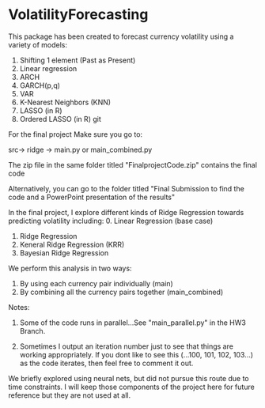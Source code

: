 # VolatilityForecasting
This package has been created to forecast currency volatility using a variety of models:

1. Shifting 1 element (Past as Present)
2. Linear regression
3. ARCH
4. GARCH(p,q)
5. VAR
6. K-Nearest Neighbors (KNN)
7. LASSO (in R)
8. Ordered LASSO (in R)
git 

For the final project Make sure you go to:

src-> ridge -> main.py or main_combined.py

The zip file in the same folder titled "FinalprojectCode.zip" contains the final code

Alternatively, you can go to the folder titled "Final Submission to find the code and a PowerPoint presentation of the results"

In the final project, I explore different kinds of Ridge Regression towards predicting volatility including:
 0. Linear Regression (base case)
 1. Ridge Regression
 2. Keneral Ridge Regression (KRR)
 3. Bayesian Ridge Regression
 
We perform this analysis in two ways:
 1. By using each currency pair individually (main)
 2. By combining all the currency pairs together (main_combined)

Notes:
1. Some of the code runs in parallel...See "main_parallel.py" in the HW3 Branch.

2. Sometimes I output an iteration number just to see that things are working appropriately. 
If you dont like to see this (...100, 101, 102, 103...) as the code iterates, then feel free to comment it out.

We briefly explored using neural nets, but did not pursue this route due to time constraints.
I will keep those components of the project here for future reference but they are not used at all.